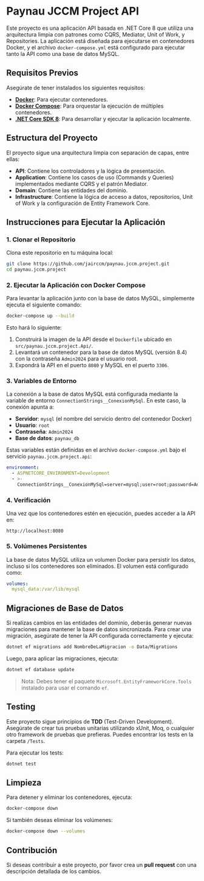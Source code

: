 
# Paynau JCCM Project API

Este proyecto es una aplicación API basada en .NET Core 8 que utiliza una arquitectura limpia con patrones como CQRS, Mediator, Unit of Work, y Repositories. La aplicación está diseñada para ejecutarse en contenedores Docker, y el archivo `docker-compose.yml` está configurado para ejecutar tanto la API como una base de datos MySQL.

## Requisitos Previos

Asegúrate de tener instalados los siguientes requisitos:

- **[Docker](https://www.docker.com/)**: Para ejecutar contenedores.
- **[Docker Compose](https://docs.docker.com/compose/)**: Para orquestar la ejecución de múltiples contenedores.
- **[.NET Core SDK 8](https://dotnet.microsoft.com/download/dotnet/8.0)**: Para desarrollar y ejecutar la aplicación localmente.
  
## Estructura del Proyecto

El proyecto sigue una arquitectura limpia con separación de capas, entre ellas:

- **API**: Contiene los controladores y la lógica de presentación.
- **Application**: Contiene los casos de uso (Commands y Queries) implementados mediante CQRS y el patrón Mediator.
- **Domain**: Contiene las entidades del dominio.
- **Infrastructure**: Contiene la lógica de acceso a datos, repositorios, Unit of Work y la configuración de Entity Framework Core.

## Instrucciones para Ejecutar la Aplicación

### 1. Clonar el Repositorio

Clona este repositorio en tu máquina local:

```bash
git clone https://github.com/jairccm/paynau.jccm.project.git
cd paynau.jccm.project
```

### 2. Ejecutar la Aplicación con Docker Compose

Para levantar la aplicación junto con la base de datos MySQL, simplemente ejecuta el siguiente comando:

```bash
docker-compose up --build
```

Esto hará lo siguiente:

1. Construirá la imagen de la API desde el `Dockerfile` ubicado en `src/paynau.jccm.project.Api/`.
2. Levantará un contenedor para la base de datos MySQL (versión 8.4) con la contraseña `Admin2024` para el usuario root.
3. Expondrá la API en el puerto `8080` y MySQL en el puerto `3306`.

### 3. Variables de Entorno

La conexión a la base de datos MySQL está configurada mediante la variable de entorno `ConnectionStrings__ConexionMySql`. En este caso, la conexión apunta a:

- **Servidor**: `mysql` (el nombre del servicio dentro del contenedor Docker)
- **Usuario**: `root`
- **Contraseña**: `Admin2024`
- **Base de datos**: `paynau_db`

Estas variables están definidas en el archivo `docker-compose.yml` bajo el servicio `paynau.jccm.project.api`:

```yaml
environment:
  - ASPNETCORE_ENVIRONMENT=Development
  - >-
    ConnectionStrings__ConexionMySql=server=mysql;user=root;password=Admin2024;database=paynau_db;
```

### 4. Verificación

Una vez que los contenedores estén en ejecución, puedes acceder a la API en:

```
http://localhost:8080
```

### 5. Volúmenes Persistentes

La base de datos MySQL utiliza un volumen Docker para persistir los datos, incluso si los contenedores son eliminados. El volumen está configurado como:

```yaml
volumes:
  mysql_data:/var/lib/mysql
```

## Migraciones de Base de Datos

Si realizas cambios en las entidades del dominio, deberás generar nuevas migraciones para mantener la base de datos sincronizada. Para crear una migración, asegúrate de tener la API configurada correctamente y ejecuta:

```bash
dotnet ef migrations add NombreDeLaMigracion -o Data/Migrations
```

Luego, para aplicar las migraciones, ejecuta:

```bash
dotnet ef database update
```

> Nota: Debes tener el paquete `Microsoft.EntityFrameworkCore.Tools` instalado para usar el comando `ef`.

## Testing

Este proyecto sigue principios de **TDD** (Test-Driven Development). Asegúrate de crear tus pruebas unitarias utilizando xUnit, Moq, o cualquier otro framework de pruebas que prefieras. Puedes encontrar los tests en la carpeta `/Tests`.

Para ejecutar los tests:

```bash
dotnet test
```

## Limpieza

Para detener y eliminar los contenedores, ejecuta:

```bash
docker-compose down
```

Si también deseas eliminar los volúmenes:

```bash
docker-compose down --volumes
```

## Contribución

Si deseas contribuir a este proyecto, por favor crea un **pull request** con una descripción detallada de los cambios.
